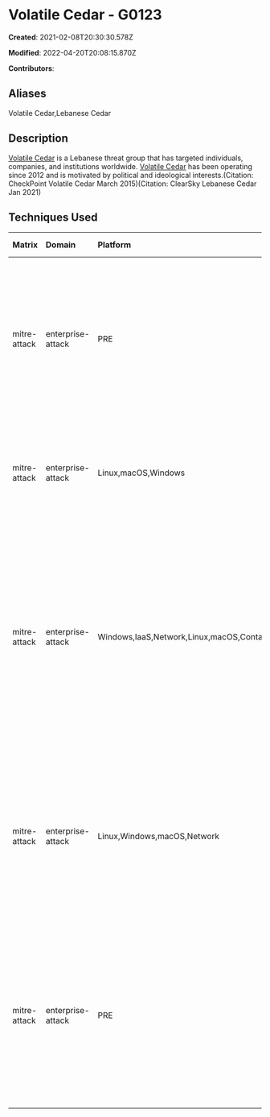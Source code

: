 # Volatile Cedar - G0123

**Created**: 2021-02-08T20:30:30.578Z

**Modified**: 2022-04-20T20:08:15.870Z

**Contributors**: 

## Aliases

Volatile Cedar,Lebanese Cedar

## Description

[Volatile Cedar](https://attack.mitre.org/groups/G0123) is a Lebanese threat group that has targeted individuals, companies, and institutions worldwide. [Volatile Cedar](https://attack.mitre.org/groups/G0123) has been operating since 2012 and is motivated by political and ideological interests.(Citation: CheckPoint Volatile Cedar March 2015)(Citation: ClearSky Lebanese Cedar Jan 2021)

## Techniques Used

|Matrix|Domain|Platform|Technique ID|Technique Name|Use|
| :---| :---| :---| :---| :---| :---|
|mitre-attack|enterprise-attack|PRE|T1595.003|Wordlist Scanning|[Volatile Cedar](https://attack.mitre.org/groups/G0123) has used DirBuster and GoBuster to brute force web directories and DNS subdomains.(Citation: ClearSky Lebanese Cedar Jan 2021)|
|mitre-attack|enterprise-attack|Linux,macOS,Windows|T1105|Ingress Tool Transfer|[Volatile Cedar](https://attack.mitre.org/groups/G0123) can deploy additional tools.(Citation: ClearSky Lebanese Cedar Jan 2021)|
|mitre-attack|enterprise-attack|Windows,IaaS,Network,Linux,macOS,Containers|T1190|Exploit Public-Facing Application|[Volatile Cedar](https://attack.mitre.org/groups/G0123) has targeted publicly facing web servers, with both automatic and manual vulnerability discovery.(Citation: CheckPoint Volatile Cedar March 2015) (Citation: ClearSky Lebanese Cedar Jan 2021) |
|mitre-attack|enterprise-attack|Linux,Windows,macOS,Network|T1505.003|Web Shell|[Volatile Cedar](https://attack.mitre.org/groups/G0123) can inject web shell code into a server.(Citation: CheckPoint Volatile Cedar March 2015)(Citation: ClearSky Lebanese Cedar Jan 2021) |
|mitre-attack|enterprise-attack|PRE|T1595.002|Vulnerability Scanning|[Volatile Cedar](https://attack.mitre.org/groups/G0123) has performed vulnerability scans of the target server.(Citation: CheckPoint Volatile Cedar March 2015)(Citation: ClearSky Lebanese Cedar Jan 2021)|
